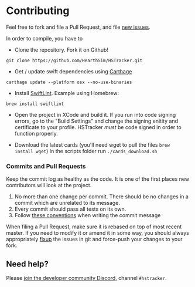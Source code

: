 # Contributing

Feel free to fork and file a Pull Request, and file [new issues](https://github.com/HearthSim/HSTracker/issues).

In order to compile, you have to

- Clone the repository.  Fork it on Github!

```
git clone https://github.com/HearthSim/HSTracker.git
```

- Get / update swift dependencies using [Carthage](https://github.com/Carthage/Carthage/blob/master/README.md#installing-carthage)

```
carthage update --platform osx --no-use-binaries
```

- Install [SwiftLint](https://github.com/realm/SwiftLint/blob/master/README.md#installation). Example using Homebrew:

```
brew install swiftlint
```

- Open the project in XCode and build it.
  If you run into code signing errors, go to the "Build Settings" and change the signing enitity and certificate to your profile.
  HSTracker _must_ be code signed in order to function properly.
  
- Download the latest cards (you'll need wget to pull the files `brew install wget`) In the scripts folder run `./cards_download.sh`


### Commits and Pull Requests

Keep the commit log as healthy as the code. It is one of the first places new contributors will look at the project.

1. No more than one change per commit. There should be no changes in a commit which are unrelated to its message.
2. Every commit should pass all tests on its own.
3. Follow [these conventions](http://chris.beams.io/posts/git-commit/) when writing the commit message

When filing a Pull Request, make sure it is rebased on top of most recent master.
If you need to modify it or amend it in some way, you should always appropriately
[fixup](https://help.github.com/articles/about-git-rebase/) the issues in git and force-push your changes to your fork.

## Need help?

Please [join the developer community Discord](https://discord.gg/hearthsim-devs), channel `#hstracker`.

